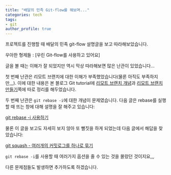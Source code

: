 ```yaml
---
title: "배달의 민족 Git-flow를 해보며..."
categories: tech
tags:
- git
author_profile: true
---
```


프로젝트를 진행할 때 배달의 민족 git-flow 설명글을 보고 따라해보았습니다.

우아한 형제들 : [우린 Git-flow를 사용하고 있어요]

글을 볼 때는 이해가 잘 되었지만 역시 막상 따라해보면 많은 난관이 있었습니다...

첫 번째 난관은 리모트 브랜치에 대한 이해가 부족했었습니다(물론 아직도 부족하지만,,,). 이에 대한 내용은 본 블로그 Git tutorial에 [리모트 브랜치 개념](https://seonkyukim.github.io/git-tutorial/git-remote-branch/)과 [리모트 브랜치 만들기](https://seonkyukim.github.io/git-tutorial/git-remote-branch-2/)쪽에 따로 정리를 해두었습니다.

두 번째 난관은 `git rebase -i`에 대한 개념이 문제였습니다. 다음 글은 rebase를 실행할 때 뜨는 창에 대해 설명을 잘 해주고 있습니다:

[git rebase -i 사용하기](https://jupiny.com/2018/05/07/git-rebase-i-option/)

물론 이 글을 보고도 자세히 보지 않아 또 뻘짓을 하게 되었는데 다음 글에서 해답을 찾았습니다:

[git squash - 여러개의 커밋로그를 하나로 묶기](https://meetup.toast.com/posts/39)

`git rebase -i`를 사용할 때 여러가지 옵션을 줄 수 있는 것을 몰랐던 것이지요,,,

다른 문제점들도 발생하면 추가하도록 하겠습니다.